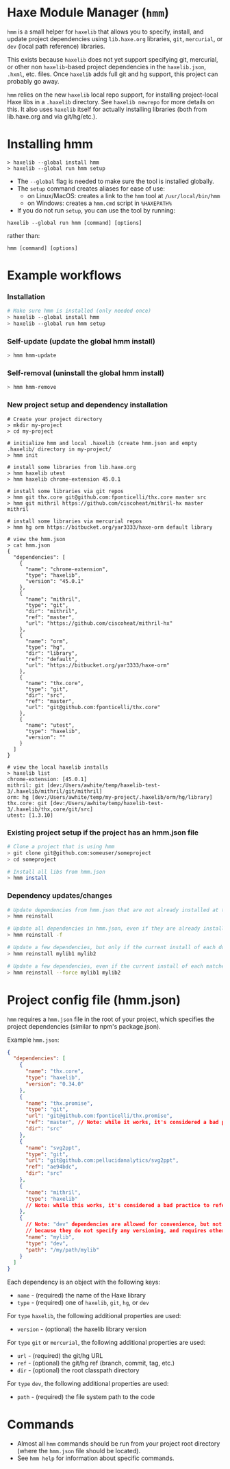 # Haxe Module Manager (`hmm`)

`hmm` is a small helper for `haxelib` that allows you to specify, install,
and update project dependencies using `lib.haxe.org` libraries, `git`,
`mercurial`, or `dev` (local path reference) libraries.

This exists because `haxelib` does not yet support specifying git, mercurial,
or other non `haxelib`-based project dependencies in the `haxelib.json`,
`.hxml`, etc. files.  Once `haxelib` adds full git and hg support, this
project can probably go away.

`hmm` relies on the new `haxelib` local repo support, for installing project-local
Haxe libs in a `.haxelib` directory.  See `haxelib newrepo` for more
details on this.  It also uses `haxelib` itself for actually installing
libraries (both from lib.haxe.org and via git/hg/etc.).

# Installing hmm

```
> haxelib --global install hmm
> haxelib --global run hmm setup
```

- The `--global` flag is needed to make sure the tool is installed globally.
- The `setup` command creates aliases for ease of use:
  - on Linux/MacOS: creates a link to the `hmm` tool at `/usr/local/bin/hmm`
  - on Windows: creates a `hmm.cmd` script in `%HAXEPATH%`
- If you do not run `setup`, you can use the tool by running:

`haxelib --global run hmm [command] [options]`

rather than:

`hmm [command] [options]`

# Example workflows

### Installation

```sh
# Make sure hmm is installed (only needed once)
> haxelib --global install hmm
> haxelib --global run hmm setup
```

### Self-update (update the global hmm install)
```sh
> hmm hmm-update
```

### Self-removal (uninstall the global hmm install)
```sh
> hmm hmm-remove
```

### New project setup and dependency installation

```
# Create your project directory
> mkdir my-project
> cd my-project

# initialize hmm and local .haxelib (create hmm.json and empty .haxelib/ directory in my-project/
> hmm init

# install some libraries from lib.haxe.org
> hmm haxelib utest
> hmm haxelib chrome-extension 45.0.1

# install some libraries via git repos
> hmm git thx.core git@github.com:fponticelli/thx.core master src
> hmm git mithril https://github.com/ciscoheat/mithril-hx master mithril

# install some libraries via mercurial repos
> hmm hg orm https://bitbucket.org/yar3333/haxe-orm default library

# view the hmm.json
> cat hmm.json
{
  "dependencies": [
    {
      "name": "chrome-extension",
      "type": "haxelib",
      "version": "45.0.1"
    },
    {
      "name": "mithril",
      "type": "git",
      "dir": "mithril",
      "ref": "master",
      "url": "https://github.com/ciscoheat/mithril-hx"
    },
    {
      "name": "orm",
      "type": "hg",
      "dir": "library",
      "ref": "default",
      "url": "https://bitbucket.org/yar3333/haxe-orm"
    },
    {
      "name": "thx.core",
      "type": "git",
      "dir": "src",
      "ref": "master",
      "url": "git@github.com:fponticelli/thx.core"
    },
    {
      "name": "utest",
      "type": "haxelib",
      "version": ""
    }
  ]
}

# view the local haxelib installs
> haxelib list
chrome-extension: [45.0.1]
mithril: git [dev:/Users/awhite/temp/haxelib-test-3/.haxelib/mithril/git/mithril]
orm: hg [dev:/Users/awhite/temp/my-project/.haxelib/orm/hg/library]
thx.core: git [dev:/Users/awhite/temp/haxelib-test-3/.haxelib/thx,core/git/src]
utest: [1.3.10]
```

### Existing project setup if the project has an hmm.json file
```sh
# Clone a project that is using hmm
> git clone git@github.com:someuser/someproject
> cd someproject

# Install all libs from hmm.json
> hmm install
```

### Dependency updates/changes

```sh
# Update dependencies from hmm.json that are not already installed at the specified version
> hmm reinstall

# Update all dependencies in hmm.json, even if they are already installed at the right version
> hmm reinstall -f

# Update a few dependencies, but only if the current install of each does not match the specified version in hmm.json
> hmm reinstall mylib1 mylib2

# Update a few dependencies, even if the current install of each matches the specified version in hmm.json
> hmm reinstall --force mylib1 mylib2
```

# Project config file (hmm.json)

`hmm` requires a `hmm.json` file in the root of your project, which
specifies the project dependencies (similar to npm's package.json).

Example `hmm.json`:

```json
{
  "dependencies": [
    {
      "name": "thx.core",
      "type": "haxelib",
      "version": "0.34.0"
    },
    {
      "name": "thx.promise",
      "type": "git",
      "url": "git@github.com:fponticelli/thx.promise",
      "ref": "master", // Note: while it works, it's considered a bad practice to reference a branch - better to reference a tag, commit, or other non-changing reference
      "dir": "src"
    },
    {
      "name": "svg2ppt",
      "type": "git",
      "url": "git@github.com:pellucidanalytics/svg2ppt",
      "ref": "ae94bdc",
      "dir": "src"
    },
    {
      "name": "mithril",
      "type": "haxelib"
      // Note: while this works, it's considered a bad practice to reference a library without specifying the version
    },
    {
      // Note: "dev" dependencies are allowed for convenience, but not considered ideal,
      // because they do not specify any versioning, and requires others to have the same local directory
      "name": "mylib",
      "type": "dev",
      "path": "/my/path/mylib"
    }
  ]
}
```

Each dependency is an object with the following keys:

- `name` - (required) the name of the Haxe library
- `type` - (required) one of `haxelib`, `git`, `hg`, or `dev`

For `type` `haxelib`, the following additional properties are used:
- `version` - (optional) the haxelib library version

For `type` `git` or `mercurial`, the following additional properties are used:

- `url` - (required) the git/hg URL
- `ref` - (optional) the git/hg ref (branch, commit, tag, etc.)
- `dir` - (optional) the root classpath directory

For `type` `dev`, the following additional properties are used:

- `path` - (required) the file system path to the code

# Commands

- Almost all `hmm` commands should be run from your project root
  directory (where the `hmm.json` file should be located).
- See `hmm help` for information about specific commands.

